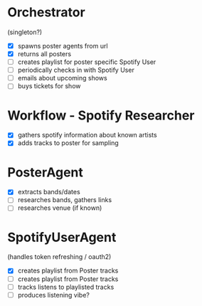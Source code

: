 # Orchestrator

(singleton?)

- [x] spawns poster agents from url
- [x] returns all posters
- [ ] creates playlist for poster specific Spotify User
- [ ] periodically checks in with Spotify User
- [ ] emails about upcoming shows
- [ ] buys tickets for show

# Workflow - Spotify Researcher

- [x] gathers spotify information about known artists
- [x] adds tracks to poster for sampling

# PosterAgent

- [x] extracts bands/dates
- [ ] researches bands, gathers links
- [ ] researches venue (if known)

# SpotifyUserAgent

(handles token refreshing / oauth2)
- [x] creates playlist from Poster tracks
- [ ] creates playlist from Poster tracks
- [ ] tracks listens to playlisted tracks
- [ ] produces listening vibe?
